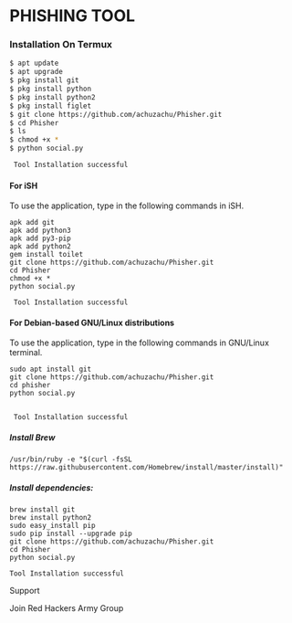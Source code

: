 # PHISHING TOOL

### Installation On Termux
 
 
```bash
$ apt update
$ apt upgrade
$ pkg install git
$ pkg install python
$ pkg install python2
$ pkg install figlet
$ git clone https://github.com/achuzachu/Phisher.git
$ cd Phisher
$ ls
$ chmod +x *
$ python social.py

 Tool Installation successful

```

#### For iSH
 
To use the application, type in the following commands in iSH.
```shell script
apk add git
apk add python3
apk add py3-pip
apk add python2
gem install toilet
git clone https://github.com/achuzachu/Phisher.git
cd Phisher
chmod +x *
python social.py

 Tool Installation successful

```

#### For Debian-based GNU/Linux distributions
 
To use the application, type in the following commands in GNU/Linux terminal.
```shell script
sudo apt install git
git clone https://github.com/achuzachu/Phisher.git
cd phisher 
python social.py


 Tool Installation successful

```

##### Install Brew
 
```shell script
/usr/bin/ruby -e "$(curl -fsSL https://raw.githubusercontent.com/Homebrew/install/master/install)"
````
 
##### Install dependencies:
 
```shell script
brew install git
brew install python2
sudo easy_install pip
sudo pip install --upgrade pip
git clone https://github.com/achuzachu/Phisher.git
cd Phisher
python social.py

Tool Installation successful

```

Support

Join Red Hackers Army Group




